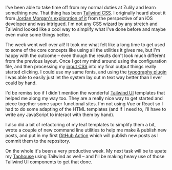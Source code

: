 I've been able to take time off from my normal duties at Zulily and learn something new. That thing has been [Tailwind CSS](https://tailwindcss.com). I originally heard about it from [Jordan Morgan's exploration of it](https://www.swiftjectivec.com/tailwindcss-from-a-ios-dev/) from the perspective of an iOS developer and was intrigued. I'm not any CSS wizard by any stretch and Tailwind looked like a cool way to simplify what I've done before and maybe even make some things better.

The week went well over all! It took me what felt like a long time to get used to some of the core concepts like using all the utilities it gives me, but I'm happy with the outcome – even though the results don't look much different from the previous layout. Once I got my mind around using the configuration file, and then processing my [input CSS](https://github.com/jsorge/jsorge.net/blob/main/styles/styles.source.css) into my final output things really started clicking. I could use my same fonts, and using the [typography plugin](https://github.com/tailwindlabs/tailwindcss-typography) I was able to easily just let the system lay out m text way better than I ever could by hand.

I'd be remiss too if I didn't mention the wonderful [Tailwind UI](https://tailwindui.com) templates that helped me along my way too. They are a really nice way to get started and piece together some super functional sites. I'm not using Vue or React so I had to do some adapting of the HTML templates (and if I need to, I'll have to write any JavaScript to interact with them by hand).

I also did a bit of refactoring of my leaf templates to simplify them a bit, wrote a couple of new command line utilities to help me make & publish new posts, and put in my first [GitHub Action](https://github.com/jsorge/jsorge.net/blob/main/.github/workflows/push-on-main.yml) which will publish new posts as I commit them to the repository.

On the whole it's been a very productive week. My next task will be to upate my [Taphouse](https://taphouse.io) using Tailwind as well – and I'll be making heavy use of those Tailwind UI components to get that done.